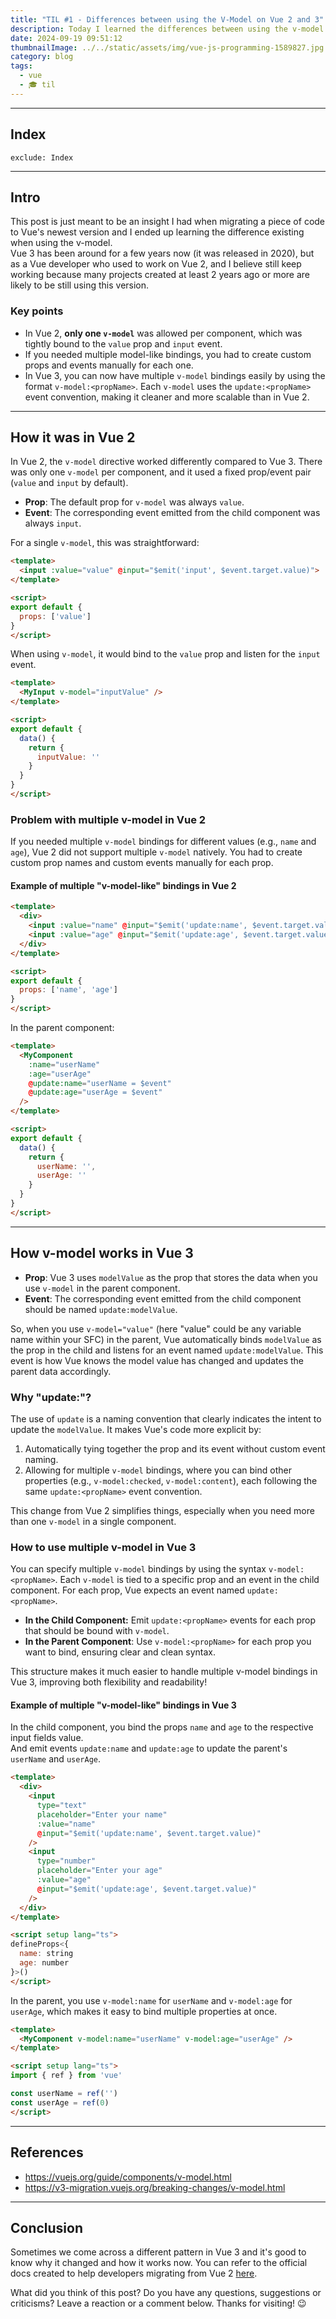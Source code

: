 ```yaml
---
title: "TIL #1 - Differences between using the V-Model on Vue 2 and 3"
description: Today I learned the differences between using the v-model on Vue 2 and 3.
date: 2024-09-19 09:51:12
thumbnailImage: ../../static/assets/img/vue-js-programming-1589827.jpg
category: blog
tags:
  - vue
  - 🎓 til
---
```

___

## Index

```toc
exclude: Index
```
---

## Intro  
This post is just meant to be an insight I had when migrating a piece of code to Vue's newest version and I ended up learning the difference existing when using the v-model.  
Vue 3 has been around for a few years now (it was released in 2020), but as a Vue developer who used to work on Vue 2, and I believe still keep working because many projects created at least 2 years ago or more are likely to be still using this version.

### Key points  
- In Vue 2, **only one `v-model`** was allowed per component, which was tightly bound to the `value` prop and `input` event.
- If you needed multiple model-like bindings, you had to create custom props and events manually for each one.
- In Vue 3, you can now have multiple `v-model` bindings easily by using the format `v-model:<propName>`. Each `v-model` uses the `update:<propName>` event convention, making it cleaner and more scalable than in Vue 2.

---
## How it was in Vue 2

In Vue 2, the `v-model` directive worked differently compared to Vue 3. There was only one `v-model` per component, and it used a fixed prop/event pair (`value` and `input` by default).

- **Prop**: The default prop for `v-model` was always `value`.
- **Event**: The corresponding event emitted from the child component was always `input`.

For a single `v-model`, this was straightforward:

```html
<template>
  <input :value="value" @input="$emit('input', $event.target.value)">
</template>

<script>
export default {
  props: ['value']
}
</script>
```

When using `v-model`, it would bind to the `value` prop and listen for the `input` event.

```html
<template>
  <MyInput v-model="inputValue" />
</template>

<script>
export default {
  data() {
    return {
      inputValue: ''
    }
  }
}
</script>
```

### Problem with multiple v-model in Vue 2
If you needed multiple `v-model` bindings for different values (e.g., `name` and `age`), Vue 2 did not support multiple `v-model` natively. You had to create custom prop names and custom events manually for each prop.

#### Example of multiple "v-model-like" bindings in Vue 2

```html
<template>
  <div>
    <input :value="name" @input="$emit('update:name', $event.target.value)">
    <input :value="age" @input="$emit('update:age', $event.target.value)">
  </div>
</template>

<script>
export default {
  props: ['name', 'age']
}
</script>
```

In the parent component:

```html
<template>
  <MyComponent 
    :name="userName" 
    :age="userAge" 
    @update:name="userName = $event" 
    @update:age="userAge = $event" 
  />
</template>

<script>
export default {
  data() {
    return {
      userName: '',
      userAge: ''
    }
  }
}
</script>
```

---
## How v-model works in Vue 3

- **Prop**: Vue 3 uses `modelValue` as the prop that stores the data when you use `v-model` in the parent component.
- **Event**: The corresponding event emitted from the child component should be named `update:modelValue`.

So, when you use `v-model="value"` (here "value" could be any variable name within your SFC) in the parent, Vue automatically binds `modelValue` as the prop in the child and listens for an event named `update:modelValue`. This event is how Vue knows the model value has changed and updates the parent data accordingly.

### Why "update:"?
The use of `update` is a naming convention that clearly indicates the intent to update the `modelValue`. It makes Vue's code more explicit by:

1. Automatically tying together the prop and its event without custom event naming.
2. Allowing for multiple `v-model` bindings, where you can bind other properties (e.g., `v-model:checked`, `v-model:content`), each following the same `update:<propName>` event convention.

This change from Vue 2 simplifies things, especially when you need more than one `v-model` in a single component.

### How to use multiple v-model in Vue 3  
You can specify multiple `v-model` bindings by using the syntax `v-model:<propName>`. Each `v-model` is tied to a specific prop and an event in the child component. For each prop, Vue expects an event named `update:<propName>`.  
- **In the Child Component:** Emit `update:<propName>` events for each prop that should be bound with `v-model`.
- **In the Parent Component**: Use `v-model:<propName>` for each prop you want to bind, ensuring clear and clean syntax.

This structure makes it much easier to handle multiple v-model bindings in Vue 3, improving both flexibility and readability!

#### Example of multiple "v-model-like" bindings in Vue 3  

In the child component, you bind the props `name` and `age` to the respective input fields value.  
And emit events `update:name` and `update:age` to update the parent's `userName` and `userAge`.

```html
<template>
  <div>
    <input
      type="text"
      placeholder="Enter your name"
      :value="name"
      @input="$emit('update:name', $event.target.value)"
    />
    <input
      type="number"
      placeholder="Enter your age"
      :value="age"
      @input="$emit('update:age', $event.target.value)"
    />
  </div>
</template>

<script setup lang="ts">
defineProps<{
  name: string
  age: number
}>()
</script>
```
In the parent, you use `v-model:name` for `userName` and `v-model:age` for `userAge`, which makes it easy to bind multiple properties at once.

```html
<template>
  <MyComponent v-model:name="userName" v-model:age="userAge" />
</template>

<script setup lang="ts">
import { ref } from 'vue'

const userName = ref('')
const userAge = ref(0)
</script>
```

---
## References  
- https://vuejs.org/guide/components/v-model.html
- https://v3-migration.vuejs.org/breaking-changes/v-model.html

---
## Conclusion
Sometimes we come across a different pattern in Vue 3 and it's good to know why it changed and how it works now. You can refer to the official docs created to help developers migrating from Vue 2 [here](https://v3-migration.vuejs.org/breaking-changes/v-model.html).

What did you think of this post? Do you have any questions, suggestions or criticisms? Leave a reaction or a comment below. Thanks for visiting! 😉